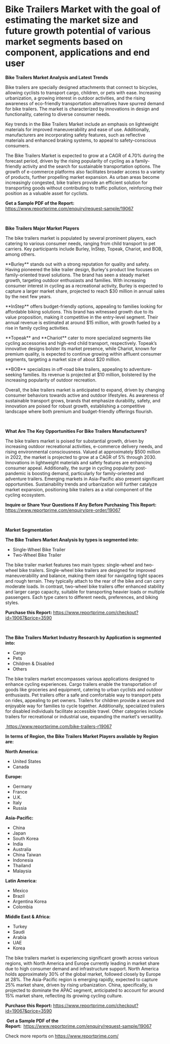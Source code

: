<p><h1>Bike Trailers Market with the goal of estimating the market size and future growth potential of various market segments based on component, applications and end user</h1></p><p><strong>Bike Trailers Market Analysis and Latest Trends</strong></p>
<p><p>Bike trailers are specially designed attachments that connect to bicycles, allowing cyclists to transport cargo, children, or pets with ease. Increasing urbanization, a growing interest in outdoor activities, and the rising awareness of eco-friendly transportation alternatives have spurred demand for bike trailers. The market is characterized by innovations in design and functionality, catering to diverse consumer needs. </p><p>Key trends in the Bike Trailers Market include an emphasis on lightweight materials for improved maneuverability and ease of use. Additionally, manufacturers are incorporating safety features, such as reflective materials and enhanced braking systems, to appeal to safety-conscious consumers. </p><p>The Bike Trailers Market is expected to grow at a CAGR of 4.70% during the forecast period, driven by the rising popularity of cycling as a family-friendly activity and the search for sustainable transportation options. The growth of e-commerce platforms also facilitates broader access to a variety of products, further propelling market expansion. As urban areas become increasingly congested, bike trailers provide an efficient solution for transporting goods without contributing to traffic pollution, reinforcing their position as a valuable asset for cyclists.</p></p>
<p><strong>Get a Sample PDF of the Report:&nbsp;</strong> <a href="https://www.reportprime.com/enquiry/request-sample/19067?utm_campaign=2799&utm_medium=2&utm_source=Github&utm_content=ia&utm_term=19032025&utm_id=bike-trailers">https://www.reportprime.com/enquiry/request-sample/19067</a></p>
<p>&nbsp;</p>
<p><strong>Bike Trailers Major Market Players</strong></p>
<p><p>The bike trailers market is populated by several prominent players, each catering to various consumer needs, ranging from child transport to pet carriers. Key participants include Burley, InStep, Topeak, Chariot, and BOB, among others.</p><p>**Burley** stands out with a strong reputation for quality and safety. Having pioneered the bike trailer design, Burley's product line focuses on family-oriented travel solutions. The brand has seen a steady market growth, targeting outdoor enthusiasts and families. With increasing consumer interest in cycling as a recreational activity, Burley is expected to capture a larger market share, projected to reach $30 million in annual sales by the next few years.</p><p>**InStep** offers budget-friendly options, appealing to families looking for affordable biking solutions. This brand has witnessed growth due to its value proposition, making it competitive in the entry-level segment. Their annual revenue is estimated at around $15 million, with growth fueled by a rise in family cycling activities.</p><p>**Topeak** and **Chariot** cater to more specialized segments like cycling accessories and high-end child transport, respectively. Topeak’s innovative designs bolster its market presence, while Chariot, known for premium quality, is expected to continue growing within affluent consumer segments, targeting a market size of about $20 million.</p><p>**BOB** specializes in off-road bike trailers, appealing to adventure-seeking families. Its revenue is projected at $10 million, bolstered by the increasing popularity of outdoor recreation.</p><p>Overall, the bike trailers market is anticipated to expand, driven by changing consumer behaviors towards active and outdoor lifestyles. As awareness of sustainable transport grows, brands that emphasize durability, safety, and innovation are poised for robust growth, establishing a competitive landscape where both premium and budget-friendly offerings flourish.</p></p>
<p>&nbsp;</p>
<p><strong>What Are The Key Opportunities For Bike Trailers Manufacturers?</strong></p>
<p><p>The bike trailers market is poised for substantial growth, driven by increasing outdoor recreational activities, e-commerce delivery needs, and rising environmental consciousness. Valued at approximately $500 million in 2022, the market is projected to grow at a CAGR of 5% through 2030. Innovations in lightweight materials and safety features are enhancing consumer appeal. Additionally, the surge in cycling popularity post-pandemic is boosting demand, particularly for family-oriented and adventure trailers. Emerging markets in Asia-Pacific also present significant opportunities. Sustainability trends and urbanization will further catalyze market expansion, positioning bike trailers as a vital component of the cycling ecosystem.</p></p>
<p><strong>Inquire or Share Your Questions If Any Before Purchasing This Report:</strong> <a href="https://www.reportprime.com/enquiry/pre-order/19067?utm_campaign=2799&utm_medium=2&utm_source=Github&utm_content=ia&utm_term=19032025&utm_id=bike-trailers">https://www.reportprime.com/enquiry/pre-order/19067</a></p>
<p>&nbsp;</p>
<p><strong>Market Segmentation</strong></p>
<p><strong>The Bike Trailers Market Analysis by types is segmented into:</strong></p>
<p><ul><li>Single-Wheel Bike Trailer</li><li>Two-Wheel Bike Trailer</li></ul></p>
<p><p>The bike trailer market features two main types: single-wheel and two-wheel bike trailers. Single-wheel bike trailers are designed for improved maneuverability and balance, making them ideal for navigating tight spaces and rough terrain. They typically attach to the rear of the bike and can carry moderate loads. In contrast, two-wheel bike trailers offer enhanced stability and larger cargo capacity, suitable for transporting heavier loads or multiple passengers. Each type caters to different needs, preferences, and biking styles.</p></p>
<p><strong>Purchase this Report:&nbsp;</strong><a href="https://www.reportprime.com/checkout?id=19067&price=3590&utm_campaign=2799&utm_medium=2&utm_source=Github&utm_content=ia&utm_term=19032025&utm_id=bike-trailers">https://www.reportprime.com/checkout?id=19067&price=3590</a></p>
<p>&nbsp;</p>
<p><strong>The Bike Trailers Market Industry Research by Application is segmented into:</strong></p>
<p><ul><li>Cargo</li><li>Pets</li><li>Children & Disabled</li><li>Others</li></ul></p>
<p><p>The bike trailers market encompasses various applications designed to enhance cycling experiences. Cargo trailers enable the transportation of goods like groceries and equipment, catering to urban cyclists and outdoor enthusiasts. Pet trailers offer a safe and comfortable way to transport pets on rides, appealing to pet owners. Trailers for children provide a secure and enjoyable way for families to cycle together. Additionally, specialized trailers for disabled individuals facilitate accessible travel. Other categories include trailers for recreational or industrial use, expanding the market's versatility.</p></p>
<p><a href="https://www.reportprime.com/bike-trailers-r19067?utm_campaign=2799&utm_medium=2&utm_source=Github&utm_content=ia&utm_term=19032025&utm_id=bike-trailers">&nbsp;https://www.reportprime.com/bike-trailers-r19067</a></p>
<p><strong>In terms of Region, the Bike Trailers Market Players available by Region are:</strong></p>
<p>
    <p> <strong> North America: </strong>
        <ul>
            <li>United States</li>
            <li>Canada</li>
        </ul>
        </p> 
    <p> <strong> Europe: </strong>
        <ul>
            <li>Germany</li>
            <li>France</li>
            <li>U.K.</li>
            <li>Italy</li>
            <li>Russia</li>
        </ul>
        </p> 
    <p> <strong> Asia-Pacific: </strong>
        <ul>
            <li>China</li>
            <li>Japan</li>
            <li>South Korea</li>
            <li>India</li>
            <li>Australia</li>
            <li>China Taiwan</li>
            <li>Indonesia</li>
            <li>Thailand</li>
            <li>Malaysia</li>
        </ul>
        </p> 
    <p> <strong> Latin America: </strong>
        <ul>
            <li>Mexico</li>
            <li>Brazil</li>
            <li>Argentina Korea</li>
            <li>Colombia</li>
        </ul>
        </p> 
    <p> <strong> Middle East & Africa: </strong>
        <ul>
            <li>Turkey</li>
            <li>Saudi</li>
            <li>Arabia</li>
            <li>UAE</li>
            <li>Korea</li>
        </ul>
    </p>
    </p>
<p><p>The bike trailers market is experiencing significant growth across various regions, with North America and Europe currently leading in market share due to high consumer demand and infrastructure support. North America holds approximately 30% of the global market, followed closely by Europe at 28%. The Asia-Pacific region is emerging rapidly, expected to capture 25% market share, driven by rising urbanization. China, specifically, is projected to dominate the APAC segment, anticipated to account for around 15% market share, reflecting its growing cycling culture.</p></p>
<p><strong>Purchase this Report: </strong><a href="https://www.reportprime.com/checkout?id=19067&price=3590&utm_campaign=2799&utm_medium=2&utm_source=Github&utm_content=ia&utm_term=19032025&utm_id=bike-trailers">https://www.reportprime.com/checkout?id=19067&price=3590</a></p>
<p>&nbsp;<strong>Get a Sample PDF of the Report:&nbsp;&nbsp;</strong><a href="https://www.reportprime.com/enquiry/request-sample/19067?utm_campaign=2799&utm_medium=2&utm_source=Github&utm_content=ia&utm_term=19032025&utm_id=bike-trailers">https://www.reportprime.com/enquiry/request-sample/19067</a></p>
<p><strong></strong></p>
<p>Check more reports on <a href="https://www.reportprime.com/?utm_campaign=2799&utm_medium=2&utm_source=Github&utm_content=ia&utm_term=19032025&utm_id=bike-trailers">https://www.reportprime.com/</a></p>